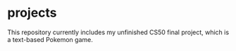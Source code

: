 # projects
This repository currently includes my unfinished CS50 final project, which is a text-based Pokemon game.

